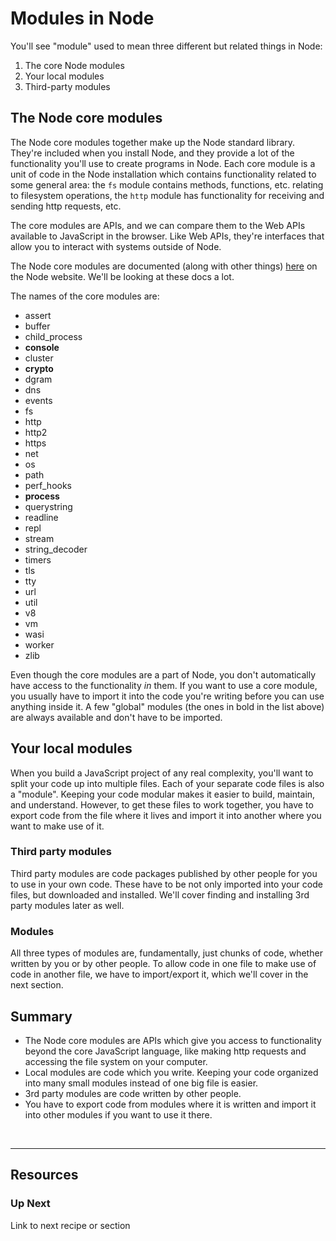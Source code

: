 # Modules in Node

You'll see "module" used to mean three different but related things in Node: 
1) The core Node modules
2) Your local modules
3) Third-party modules

## The Node core modules

The Node core modules together make up the Node standard library. They're included when you install Node, and they provide a lot of the functionality you'll use to create programs in Node. Each core module is a unit of code in the Node installation which contains functionality related to some general area: the `fs` module contains methods, functions, etc. relating to filesystem operations, the `http` module has functionality for receiving and sending http requests, etc. 

The core modules are APIs, and we can compare them to the Web APIs available to JavaScript in the browser. Like Web APIs, they're interfaces that allow you to interact with systems outside of Node.

The Node core modules are documented (along with other things) [here](https://nodejs.org/docs/latest/api/) on the Node website. We'll be looking at these docs a lot. 

The names of the core modules are: 
* assert
* buffer
* child_process
* **console**
* cluster
* **crypto**
* dgram
* dns
* events
* fs
* http
* http2
* https
* net
* os
* path
* perf_hooks
* **process**
* querystring
* readline
* repl
* stream
* string_decoder
* timers
* tls
* tty
* url
* util
* v8
* vm
* wasi
* worker
* zlib
  
Even though the core modules are a part of Node, you don't automatically have access to the functionality _in_ them. If you want to use a core module, you usually have to import it into the code you're writing before you can use anything inside it. A few "global" modules (the ones in bold in the list above) are always available and don't have to be imported. 

## Your local modules

When you build a JavaScript project of any real complexity, you'll want to split your code up into multiple files. Each of your separate code files is also a "module". Keeping your code modular makes it easier to build, maintain, and understand. However, to get these files to work together, you have to export code from the file where it lives and import it into another where you want to make use of it.
&nbsp;

### Third party modules

Third party modules are code packages published by other people for you to use in your own code. These have to be not only imported into your code files, but downloaded and installed. We'll cover finding and installing 3rd party modules later as well.

### Modules

All three types of modules are, fundamentally, just chunks of code, whether written by you or by other people. To allow code in one file to make use of code in another file, we have to import/export it, which we'll cover in the next section.
&nbsp;

## Summary 
* The Node core modules are APIs which give you access to functionality beyond the core JavaScript language, like making http requests and accessing the file system on your computer.
* Local modules are code which you write. Keeping your code organized into many small modules instead of one big file is easier.
* 3rd party modules are code written by other people.
* You have to export code from modules where it is written and import it into other modules if you want to use it there. 

&nbsp;

___

## Resources

### Up Next

Link to next recipe or section
